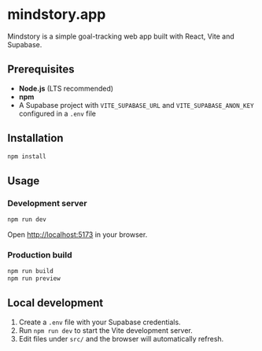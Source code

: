 # mindstory.app

Mindstory is a simple goal-tracking web app built with React, Vite and Supabase.

## Prerequisites

- **Node.js** (LTS recommended)
- **npm**
- A Supabase project with `VITE_SUPABASE_URL` and `VITE_SUPABASE_ANON_KEY` configured in a `.env` file

## Installation

```bash
npm install
```

## Usage

### Development server

```bash
npm run dev
```

Open <http://localhost:5173> in your browser.

### Production build

```bash
npm run build
npm run preview
```

## Local development

1. Create a `.env` file with your Supabase credentials.
2. Run `npm run dev` to start the Vite development server.
3. Edit files under `src/` and the browser will automatically refresh.

